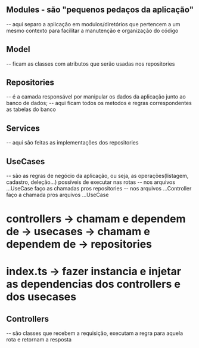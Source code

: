 ## Modules - são "pequenos pedaços da aplicação"
  -- aqui separo a aplicação em modulos/diretórios que pertencem a um mesmo contexto para facilitar a manutenção e organização do código

## Model
  -- ficam as classes com atributos que serão usadas nos repositories

## Repositories
  -- é a camada responsável por manipular os dados da aplicação junto ao banco de dados;
  -- aqui ficam todos os metodos e regras correspondentes as tabelas do banco

## Services
  -- aqui são feitas as implementações dos repositories

## UseCases
  -- são as regras de negócio da aplicação, ou seja, as operações(listagem, cadastro, deleção...) possíveis de executar nas rotas
  -- nos arquivos ...UseCase faço as chamadas pros repositories
  -- nos arquivos ...Controller faço a chamada pros arquivos ...UseCase
  # controllers -> chamam e dependem de -> usecases -> chamam e dependem de -> repositories
  # index.ts -> fazer instancia e injetar as dependencias dos controllers e dos usecases

## Controllers
  -- são classes que recebem a requisição, executam a regra para aquela rota e retornam a resposta

